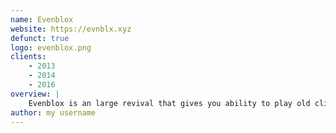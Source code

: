 ```yaml
---
name: Evenblox
website: https://evnblx.xyz
defunct: true
logo: evenblox.png
clients:
    - 2013
    - 2014
    - 2016
overview: |
    Evenblox is an large revival that gives you ability to play old clients from 2013, 2014 and 2016.
author: my username
---
```

